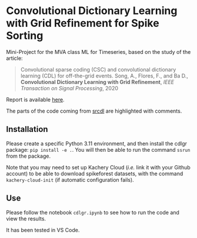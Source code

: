 # Convolutional Dictionary Learning with Grid Refinement for Spike Sorting

Mini-Project for the MVA class ML for Timeseries, based on the study of the article:

> Convolutional sparse coding (CSC) and convolutional dictionary learning (CDL) for off-the-grid events.
> Song, A., Flores, F., and Ba D., **Convolutional Dictionary Learning with Grid Refinement**, *IEEE Transaction on Signal Processing*, 2020

Report is available [here](https://github.com/florian6973/tsproj/blob/main/31_Report.pdf).

The parts of the code coming from [srcdl](https://github.com/ds2p/srcdl) are highlighted with comments.

## Installation

Please create a specific Python 3.11 environment, and then install the cdlgr package: `pip install -e .`. 
You will then be able to run the command `ssrun` from the package.

Note that you may need to set up Kachery Cloud (*i.e.* link it with your Github account) to be able to download spikeforest datasets, with the command `kachery-cloud-init` (if automatic configuration fails).

## Use

Please follow the notebook `cdlgr.ipynb` to see how to run the code and view the results.

It has been tested in VS Code.